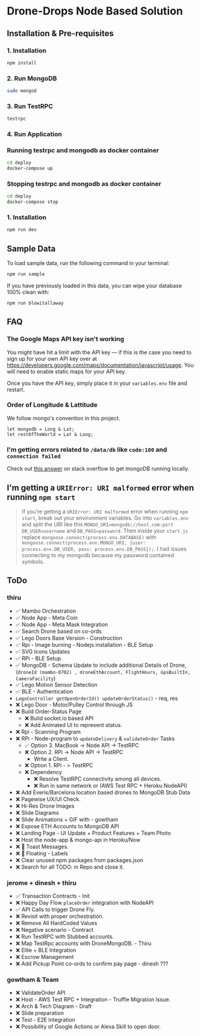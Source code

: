 # Drone-Drops Node Based Solution

## Installation & Pre-requisites

### 1. Installation

```bash
npm install
```

### 2. Run MongoDB

```bash
sudo mongod
```

### 3. Run TestRPC

```bash
testrpc
```

### 4. Run Application


### Running testrpc and mongodb as docker container
```bash
cd deploy
docker-compose up
```


### Stopping testrpc and mongodb as docker container
```bash
cd deploy
docker-compose stop
```


### 1. Installation

```bash
npm run dev
```



## Sample Data

To load sample data, run the following command in your terminal:

```bash
npm run sample
```

If you have previously loaded in this data, you can wipe your database 100% clean with:

```bash
npm run blowitallaway
```

## FAQ

### The Google Maps API key isn't working

You might have hit a limit with the API key — if this is the case you need to sign up for your own API key over at <https://developers.google.com/maps/documentation/javascript/usage>. 
You will need to enable static maps for your API key.

Once you have the API key, simply place it in your `variables.env` file and restart.

### Order of Longitude & Lattitude
We follow mongo's convention in this project.
```
let mongodb = Long & Lat;
let restOfTheWorld = Lat & Long;
```
### I'm getting errors related to `/data/db` like `code:100` and `connection failed`

Check out [this answer](https://stackoverflow.com/questions/7948789/mongodb-mongod-complains-that-there-is-no-data-db-folder#answer-7948986) on stack overflow to get mongoDB running locally.

## I'm getting a `URIError: URI malformed` error when running `npm start`

> If you’re getting a `URIError: URI malformed` error when running `npm start`, break out your environment variables. Go into `variables.env` and split the URI like this `MONGO_URI=mongodb://host.com:port` `DB_USER=username` and `DB_PASS=password`. Then inside your `start.js` replace `mongoose.connect(process.env.DATABASE)` with `mongoose.connect(process.env.MONGO_URI, {user: process.env.DB_USER, pass: process.env.DB_PASS});`. I had issues connecting to my mongodb because my password contained symbols.


## ToDo

### thiru
- ✅  Mambo Orchestration
- ✅  Node App - Meta Coin
- ✅  Node App - Meta Mask Integration
- ✅  Search Drone based on co-ords
- ✅  Lego Doors Base Version - Construction
- ✅  Rpi - Image burning - Nodejs installation - BLE Setup
- ✅  SVG Icons Updates
- ✅  RPi - BLE Setup
- ✅  MongoDB - Schema Update to include additional Details of Drone, (`droneId (mambo-0702) , droneEthAccount, FlightHours, GpsBuiltIn, CameraFacility`)
- ✅  Lego Motion Sensor Detection
- ✅ BLE - Authentication
- `LegoController getOpenOrderId() updateOrderStatus()` - req, res
- ❌ Lego Door - Motor/Pulley Control through JS
- ❌ Build Order-Status Page
    - ❌ Build socket.io based API
    - ❌ Add Animated UI to represent status.
- ❌ Rpi - Scanning Program
- ❌ RPi - Node-program to `updateDelivery` & `validateOrder` Tasks
    - ✅  Option 3. MacBook -> Node API -> TestRPC
    - ❌ Option 2. RPi -> Node API -> TestRPC
        - Write a Client.
    - ❌ Option 1. RPi - > TestRPC
    - ❌ Dependency
        - ❌ Resolve TestRPC connectivity among all devices. 
        - ❌ Run in same network or (AWS Test RPC + Heroku NodeAPI)
- ❌ Add Everis/Barcelona location based drones to MongoDB Stub Data
- ❌ Pagewise UX/UI Check. 
- ❌ Hi-Res Drone Images
- ❌ Slide Diagrams
- ❌ Slide Animations + GIF with - gowtham
- ❌ Expose ETH Accounts to MongoDB API
- ❌ Landing Page - UI Update + Product Features + Team Photo
- ❌ Host the node-app & mongo-api in Heroku/Now
- ❌ 💄 Toast Messages.
- ❌ 💄 Floating - Labels
- ❌ Clear unused npm packages from packages.json
- ❌ Search for all TODO: in Repo and close it.

### jerome + dinesh + thiru
- ✅  Transaction Contracts - Init
- ❌ Happy Day Flow `placeOrder` integration with NodeAPI
- ✅  API Calls to trigger Drone Fly. 
- ❌ Revisit with proper orchestration.
- ❌ Remove All HardCoded Values
- ❌ Negative scenario - Contract
- ❌ Run TestRPC with Stubbed accounts.
- ❌ Map TestRpc accounts with DroneMongoDB. - Thiru
- ❌ Elite + BLE Integration
- ❌ Escrow Management
- ❌ Add Pickup Point co-ords to confirm pay page - dinesh ???

### gowtham & Team
- ❌ ValidateOrder API
- ❌ Host - AWS Test RPC + Integration - Truffle Migration Issue.
- ❌ Arch & Tech Diagram - Draft
- ❌ Slide preparation
- ❌ Test - E2E Integration
- ❌ Possibility of Google Actions or Alexa Skill to open door.
